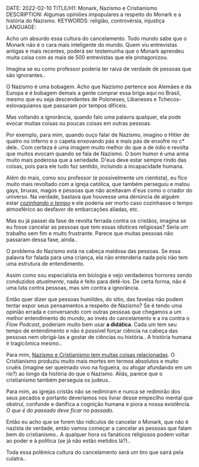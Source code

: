 <!DOCTYPE html>
<meta http-equiv="content-type" content="text/html; charset=utf-8">
<link rel="stylesheet" href="../css/style.css" type="text/css">
<!-- PLAIN TEXT -->
DATE: 2022-02-10
TITLE/H1: Monark, Nazismo e Cristianismo
DESCRIPTION: Algumas opiniões impopulares a respeito do Monark e a história do Nazismo.
KEYWORDS: religião, controvérsia, injustiça
LANGUAGE: 

<!-- DATE MUST BE IN THE FORMAT YYY-MM-DD -->
<!-- H1 WILL BE ADDED TO POST/ARTICLE HEADER -->
<!-- KEYWORD DELIMITER IS COMMA -->


<!-- HYPERTEXT -->

Acho um absurdo essa cultura do cancelamento. Todo mundo sabe que o Monark
não é o cara mais inteligente do mundo. Quem viu entrevistas antigas
e mais recentes, poderá ser testemunha que o Monark aprendeu muita coisa
com as mais de 500 entrevistas que ele protagonizou.

Imagina se eu como professor poderia ter raiva de verdade
de pessoas que são ignorantes..

O Nazismo é uma bobagem. Acho que Nazismo pertence aos Alemães
e da Europa e é bobagem demais a gente comprar essa briga aqui no Brasil,
mesmo que eu seja descendentes de Poloneses, Libaneses e
Tchecos-eslovaquianos que passaram por tempos difíceis.

Mas voltando a ignorância, quando falo uma palavra qualquer,
ela pode evocar muitas coisas ou poucas coisas em outras pessoas.

Por exemplo, para mim, quando ouço falar de Nazismo, imagino
o Hitler de quatro no inferno e o capeta enxovando pás e mais
pás de enxofre no c\* dele.. Com certeza é uma imagem muito melhor
do que a de ódio e revolta que muitos evocam quando se fala
de Nazismo. O bom humor é uma arma muito mais poderosa
que a seriedade. D'eus deve estar sempre rindo das coisas, pois
para ele tudo faz sentido, incluindo a incapacidade humana.

Além do mais, como sou professor (e possivelmente
um cientista), eu fico muito mais revoltado com a igreja católica,
que também perseguiu e matou gays, bruxas, magos e pessoas que não
aceitavam d'eus como o criador do universo. Na verdade, bastava
que houvesse uma denúncia de alguém estar
[*cozinhando o tempo*](https://www.youtube.com/watch?v=wcAy4sOcS5M)
e ele poderia ser morto caso cozinhasse o tempo atmosférico ao desfavor
de embarcações aliadas, etc.

Mas eu já passei da fase de revolta ferrada contra os cristãos, imagina
se eu fosse cancelar as pessoas que tem essas idiotices religiosas?
Seria um trabalho sem fim e muito frustrante. Parece que muitas
pessoas não passaram dessa fase, ainda..

O problema do Nazismo está na cabeça maldosa das pessoas. Se essa
palavra for falada para uma criança, ela não entenderia nada pois
não tem uma estrutura de entendimento.

Assim como sou especialista em biologia e vejo verdadeiros horrores sendo
conduzidos *atualmente*, nada é feito para detê-los.
De certa forma, não é uma luta contra pessoas, mas sim contra a ignorância.

Então quer dizer que pessoas humildes, do sítio, das favelas
não podem tentar expor seus pensamentos a respeito de Nazismo?
Se é tendo uma opinião errada e conversando com outras pessoas
que chegamos a um melhor entendimento do mundo, ao invés
do cancelamento e a ira contra o *Flow Podcast*, poderiam muito bem usar
**a didática**. Cada um tem seu tempo de entendimento e não é possível
forçar ciência na cabeça das pessoas nem obrigá-las a gostar de ciências
ou história.. A história humana é tragicômica mesmo..

Para mim,
[Nazismo e Cristianismo tem muitas coisas relacionadas](https://www.jstor.org/stable/24457964).
O Cristianismo produziu muito mais mortes em termos absolutos
e muito cruéis (imagine ser queimado vivo na fogueira, ou afogar
afundando em um rio?) ao longo da história do que o Nazismo.
Aliás, parece que o cristianismo também perseguia os judeus..

Para mim, as igrejas cristãs não se redimiram e nunca se redimirão dos
seus pecados e portanto deveríamos nos livrar desse empecilho
mental que obstruí, confunde e danifica a cognição humana e piora
a nossa existência. *O que é do passado deve ficar no passado.*

Então eu acho que se forem tão ridículos de cancelar o Monark,
que não é nazista de verdade, então vamos começar a cancelar
as pessoas que falam bem do cristianismo.. A qualquer hora
os fanáticos religiosos podem voltar ao poder e à política
(se já não estão metidos lá?)..

Toda essa polêmica cultura do cancelamento será um tiro que sairá
pela culatra..


